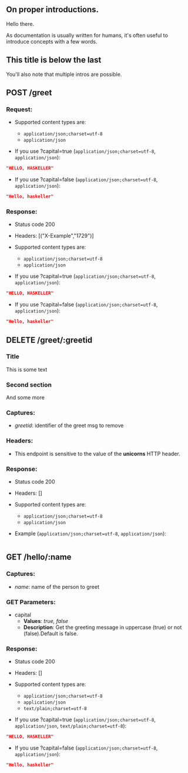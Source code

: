 ## On proper introductions.

Hello there.

As documentation is usually written for humans, it's often useful to introduce concepts with a few words.

## This title is below the last

You'll also note that multiple intros are possible.

## POST /greet

### Request:

- Supported content types are:

    - `application/json;charset=utf-8`
    - `application/json`

- If you use ?capital=true (`application/json;charset=utf-8`, `application/json`):

```json
"HELLO, HASKELLER"
```

- If you use ?capital=false (`application/json;charset=utf-8`, `application/json`):

```json
"Hello, haskeller"
```

### Response:

- Status code 200
- Headers: [("X-Example","1729")]

- Supported content types are:

    - `application/json;charset=utf-8`
    - `application/json`

- If you use ?capital=true (`application/json;charset=utf-8`, `application/json`):

```json
"HELLO, HASKELLER"
```

- If you use ?capital=false (`application/json;charset=utf-8`, `application/json`):

```json
"Hello, haskeller"
```

## DELETE /greet/:greetid

### Title

This is some text

### Second section

And some more

### Captures:

- *greetid*: identifier of the greet msg to remove

### Headers:

- This endpoint is sensitive to the value of the **unicorns** HTTP header.

### Response:

- Status code 200
- Headers: []

- Supported content types are:

    - `application/json;charset=utf-8`
    - `application/json`

- Example (`application/json;charset=utf-8`, `application/json`):

```json

```

## GET /hello/:name

### Captures:

- *name*: name of the person to greet

### GET Parameters:

- capital
     - **Values**: *true, false*
     - **Description**: Get the greeting message in uppercase (true) or not (false).Default is false.


### Response:

- Status code 200
- Headers: []

- Supported content types are:

    - `application/json;charset=utf-8`
    - `application/json`
    - `text/plain;charset=utf-8`

- If you use ?capital=true (`application/json;charset=utf-8`, `application/json`, `text/plain;charset=utf-8`):

```json
"HELLO, HASKELLER"
```

- If you use ?capital=false (`application/json;charset=utf-8`, `application/json`):

```json
"Hello, haskeller"
```

